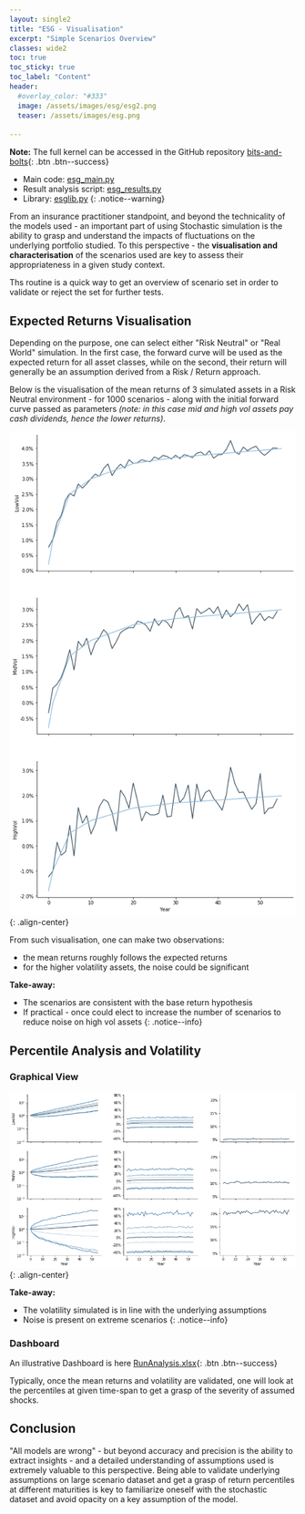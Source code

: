 ```yaml
---
layout: single2
title: "ESG - Visualisation"
excerpt: "Simple Scenarios Overview"
classes: wide2
toc: true
toc_sticky: true
toc_label: "Content"
header:
  #overlay_color: "#333"
  image: /assets/images/esg/esg2.png
  teaser: /assets/images/esg.png

---
```


**Note:**
The full kernel can be accessed in the GitHub repository [bits-and-bolts](https://github.com/pascal-winter/bits-and-bolts/){: .btn .btn--success}
- Main code: [esg_main.py](https://github.com/pascal-winter/bits-and-bolts/blob/master/esg_main.py)
- Result analysis script: [esg_results.py](https://github.com/pascal-winter/bits-and-bolts/blob/master/scripts/esg_results.py)
- Library: [esglib.py](https://github.com/pascal-winter/bits-and-bolts/blob/master/libpw/esglib.py)
{: .notice--warning}


From an insurance practitioner standpoint, and beyond the technicality of the models used - an important part of using Stochastic simulation is the ability to grasp and understand the impacts of fluctuations on the underlying portfolio studied. To this perspective - the **visualisation and characterisation** of the scenarios used are key to assess their appropriateness in a given study context.

Ths routine is a quick way to get an overview of scenario set in order to validate or reject the set for further tests.


## Expected Returns Visualisation

Depending on the purpose, one can select either "Risk Neutral" or "Real World" simulation.
In the first case, the forward curve will be used as the expected return for all asset classes, while on the second, their return will generally be an assumption derived from a Risk / Return approach.

Below is the visualisation of the mean returns of 3 simulated assets in a Risk Neutral environment - for 1000 scenarios - along with the initial forward curve passed as parameters *(note: in this case mid and high vol assets pay cash dividends, hence the lower returns)*.

![Test](/assets/images/esg/Esg_Returns.png){: .align-center}

From such visualisation, one can make two observations:
- the mean returns roughly follows the expected returns
- for the higher volatility assets, the noise could be significant

**Take-away:**
- The scenarios are consistent with the base return hypothesis
- If practical - once could elect to increase the number of scenarios to reduce noise on high vol assets
{: .notice--info}

## Percentile Analysis and Volatility

### Graphical View

![Test](/assets/images/esg/Esg_Percentile.png){: .align-center}

**Take-away:**
- The volatility simulated is in line with the underlying assumptions
- Noise is present on extreme scenarios
{: .notice--info}

### Dashboard

An illustrative Dashboard is here [RunAnalysis.xlsx](https://github.com/pascal-winter/bits-and-bolts/raw/master/_DATA/ESG/run1_analysis.xlsx){: .btn .btn--success}

Typically, once the mean returns and volatility are validated, one will look at the percentiles at given time-span to get a grasp of the severity of assumed shocks.

## Conclusion

"All models are wrong" - but beyond accuracy and precision is the ability to extract insights - and a detailed understanding of assumptions used is extremely valuable to this perspective.
Being able to validate underlying assumptions on large scenario dataset and get a grasp of return percentiles at different maturities is key to familiarize oneself with the stochastic dataset and avoid opacity on a key assumption of the model.
